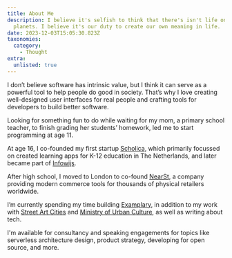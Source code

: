```yaml
---
title: About Me
description: I believe it's selfish to think that there's isn't life on other
  planets. I believe it's our duty to create our own meaning in life.
date: 2023-12-03T15:05:30.823Z
taxonomies:
  category:
    - Thought
extra:
  unlisted: true
---
```


I don’t believe software has intrinsic value, but I think it can serve as a powerful tool to help people do good in society. That’s why I love creating well-designed user interfaces for real people and crafting tools for developers to build better software.

Looking for something fun to do while waiting for my mom, a primary school teacher, to finish grading her students’ homework, led me to start programming at age 11.

At age 16, I co-founded my first startup [Scholica](https://infowijs.nl/?utm_source=schof.co), which primarily focussed on created learning apps for K-12 education in The Netherlands, and later became part of [Infowijs](https://infowijs.nl/?utm_source=schof.co).

After high school, I moved to London to co-found [NearSt](https://near.st/?utm_source=schof.co), a company providing modern commerce tools for thousands of physical retailers worldwide.

I’m currently spending my time building [Examplary](https://examplary.ai/?utm_source=schof.co), in addition to my work with [Street Art Cities](https://streetartcities.com/?utm_source=schof.co) and [Ministry of Urban Culture](https://ministryofurbanculture.com/?utm_source=schof.co), as well as writing about tech.

I'm available for consultancy and speaking engagements for topics like serverless architecture design, product strategy, developing for open source, and more.